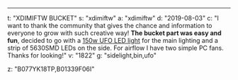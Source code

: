 ---
t: "XDIMIFTW BUCKET"
s: "xdimiftw"
a: "xdimiftw"
d: "2019-08-03"
c: "I want to thank the community that gives the chance and information to everyone to grow with such creative way! <strong>The bucket part was easy and fun</strong>, decided to go with a <a href='https://amzn.to/36NO5zr'>150w UFO LED light</a> for the main lighting and a strip of 5630SMD LEDs on the side. For airflow I have two simple PC fans. Thanks for looking!"
v: "1822"
g: "sidelight,bin,ufo"

z: "B077YK18TP,B01339F06I"

